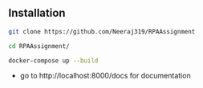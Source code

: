 ## Installation  

```bash
git clone https://github.com/Neeraj319/RPAAssignment
```

```bash
cd RPAAssignment/
```

```bash
docker-compose up --build
```

- go to http://localhost:8000/docs for documentation 